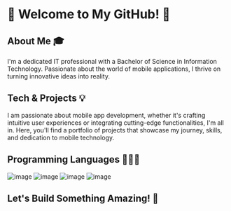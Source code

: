 # 🌟 Welcome to My GitHub! 🌟

## About Me 🎓
I'm a dedicated IT professional with a Bachelor of Science in Information Technology. Passionate about the world of mobile applications, I thrive on turning innovative ideas into reality.

## Tech & Projects 💡
I am passionate about mobile app development, whether it's crafting intuitive user experiences or integrating cutting-edge functionalities, I'm all in. Here, you'll find a portfolio of projects that showcase my journey, skills, and dedication to mobile technology.

## Programming Languages 🧑🏻‍💻
![image](https://github.com/alithecoder01/alithecoder01/assets/72815025/16947847-4f3f-4338-9cd5-7887f532857d)
![image](https://github.com/alithecoder01/alithecoder01/assets/72815025/798445ff-646c-4e48-bfee-75dac089681a)
![image](https://github.com/alithecoder01/alithecoder01/assets/72815025/e906cb78-eb89-487c-b44a-85f04f737fc2)
![image](https://github.com/alithecoder01/alithecoder01/assets/72815025/f27175a3-7f0d-4b92-95ae-ead989f4eeb2)


## Let's Build Something Amazing! 📱





